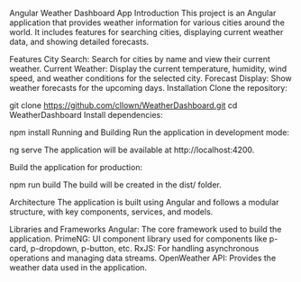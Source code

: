Angular Weather Dashboard App
Introduction
This project is an Angular application that provides weather information for various cities around the world. It includes features for searching cities, displaying current weather data, and showing detailed forecasts.

Features
City Search: Search for cities by name and view their current weather.
Current Weather: Display the current temperature, humidity, wind speed, and weather conditions for the selected city.
Forecast Display: Show weather forecasts for the upcoming days.
Installation
Clone the repository:

git clone https://github.com/cllown/WeatherDashboard.git
cd WeatherDashboard
Install dependencies:

npm install
Running and Building
Run the application in development mode:

ng serve
The application will be available at http://localhost:4200.

Build the application for production:

npm run build
The build will be created in the dist/ folder.

Architecture
The application is built using Angular and follows a modular structure, with key components, services, and models.


Libraries and Frameworks
Angular: The core framework used to build the application.
PrimeNG: UI component library used for components like p-card, p-dropdown, p-button, etc.
RxJS: For handling asynchronous operations and managing data streams.
OpenWeather API: Provides the weather data used in the application.
